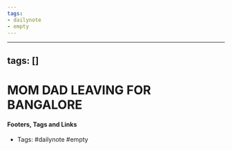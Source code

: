 ```yaml
---
tags:
- dailynote
- empty
---
```


---
tags: []
---

# MOM DAD LEAVING FOR BANGALORE

#### Footers, Tags and Links
- Tags: #dailynote #empty

